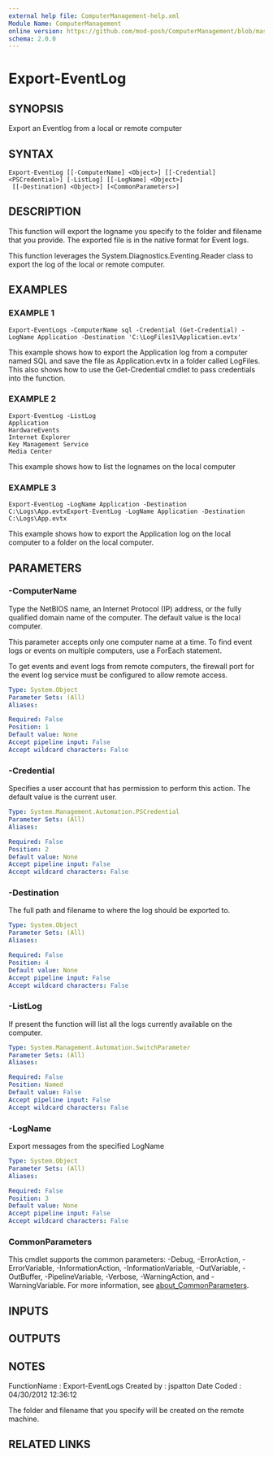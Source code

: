 ```yaml
---
external help file: ComputerManagement-help.xml
Module Name: ComputerManagement
online version: https://github.com/mod-posh/ComputerManagement/blob/master/docs/Export-EventLog.md#export-eventlog
schema: 2.0.0
---
```


# Export-EventLog

## SYNOPSIS
Export an Eventlog from a local or remote computer

## SYNTAX

```
Export-EventLog [[-ComputerName] <Object>] [[-Credential] <PSCredential>] [-ListLog] [[-LogName] <Object>]
 [[-Destination] <Object>] [<CommonParameters>]
```

## DESCRIPTION
This function will export the logname you specify to the folder
and filename that you provide.
The exported file is in the native
format for Event logs.

This function leverages the System.Diagnostics.Eventing.Reader class
to export the log of the local or remote computer.

## EXAMPLES

### EXAMPLE 1
```
Export-EventLogs -ComputerName sql -Credential (Get-Credential) -LogName Application -Destination 'C:\LogFiles1\Application.evtx'
```

This example shows how to export the Application log from a computer named SQL
and save the file as Application.evtx in a folder called LogFiles. This also
shows how to use the Get-Credential cmdlet to pass credentials into the function.

### EXAMPLE 2
```
Export-EventLog -ListLog
Application
HardwareEvents
Internet Explorer
Key Management Service
Media Center
```

This example shows how to list the lognames on the local computer

### EXAMPLE 3
```
Export-EventLog -LogName Application -Destination C:\Logs\App.evtxExport-EventLog -LogName Application -Destination C:\Logs\App.evtx
```

This example shows how to export the Application log on the local computer to
a folder on the local computer.

## PARAMETERS

### -ComputerName
Type the NetBIOS name, an Internet Protocol (IP) address, or the fully
qualified domain name of the computer.
The default value is the local
computer.

This parameter accepts only one computer name at a time.
To find event logs
or events on multiple computers, use a ForEach statement.

To get events and event logs from remote computers, the firewall port for
the event log service must be configured to allow remote access.

```yaml
Type: System.Object
Parameter Sets: (All)
Aliases:

Required: False
Position: 1
Default value: None
Accept pipeline input: False
Accept wildcard characters: False
```

### -Credential
Specifies a user account that has permission to perform this action.
The
default value is the current user.

```yaml
Type: System.Management.Automation.PSCredential
Parameter Sets: (All)
Aliases:

Required: False
Position: 2
Default value: None
Accept pipeline input: False
Accept wildcard characters: False
```

### -Destination
The full path and filename to where the log should be exported to.

```yaml
Type: System.Object
Parameter Sets: (All)
Aliases:

Required: False
Position: 4
Default value: None
Accept pipeline input: False
Accept wildcard characters: False
```

### -ListLog
If present the function will list all the logs currently available on the
computer.

```yaml
Type: System.Management.Automation.SwitchParameter
Parameter Sets: (All)
Aliases:

Required: False
Position: Named
Default value: False
Accept pipeline input: False
Accept wildcard characters: False
```

### -LogName
Export messages from the specified LogName

```yaml
Type: System.Object
Parameter Sets: (All)
Aliases:

Required: False
Position: 3
Default value: None
Accept pipeline input: False
Accept wildcard characters: False
```

### CommonParameters
This cmdlet supports the common parameters: -Debug, -ErrorAction, -ErrorVariable, -InformationAction, -InformationVariable, -OutVariable, -OutBuffer, -PipelineVariable, -Verbose, -WarningAction, and -WarningVariable. For more information, see [about_CommonParameters](http://go.microsoft.com/fwlink/?LinkID=113216).

## INPUTS

## OUTPUTS

## NOTES
FunctionName : Export-EventLogs
Created by   : jspatton
Date Coded   : 04/30/2012 12:36:12

The folder and filename that you specify will be created on the remote machine.

## RELATED LINKS
